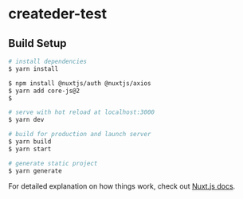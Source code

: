 # createder-test

## Build Setup

```bash
# install dependencies
$ yarn install

$ npm install @nuxtjs/auth @nuxtjs/axios
$ yarn add core-js@2
$

# serve with hot reload at localhost:3000
$ yarn dev

# build for production and launch server
$ yarn build
$ yarn start

# generate static project
$ yarn generate
```

For detailed explanation on how things work, check out [Nuxt.js docs](https://nuxtjs.org).
